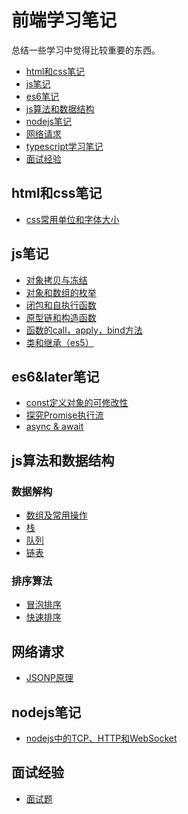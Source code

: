 # 前端学习笔记
总结一些学习中觉得比较重要的东西。
* <a href="#htmlcss">html和css笔记</a>
* <a href="#js">js笔记</a>
* <a href="#es6">es6笔记</a>
* <a href="#algorithm">js算法和数据结构</a>
* <a href="#nodejs">nodejs笔记</a>
* <a href="#netreq">网络请求</a>
* <a href="#typescript">typescript学习笔记</a>
* <a href="#interview">面试经验</a>

<span name="htmlcss"></span>
## html和css笔记
* [css常用单位和字体大小](html&css/unit.md)

<span name="js"></span>
## js笔记 
* [对象拷贝与冻结](js/objectCopyFreeze.md)
* [对象和数组的枚举](js/enumable.md)
* [闭包和自执行函数](js/closure.md)
* [原型链和构造函数](js/prototype.md)
* [函数的call，apply，bind方法](/js/call&apply&bind.md)
* [类和继承（es5）](js/inherit.md)

<span name="es6"></span>
## es6&later笔记 
* [const定义对象的可修改性](es6/const.md)
* [探究Promise执行流](es6/promise.md)
* [async & await](es6/async&await.md)

<span name="algorithm"></span>
## js算法和数据结构
### 数据解构
* [数组及常用操作](datastruct/array.md)
* [栈](datastruct/stack.md)
* [队列](datastruct/queue.md)
* [链表](datastruct/LinkedList.md)
### 排序算法
* [冒泡排序](algorithm/sort/BubbleSort.md)
* [快速排序](algorithm/sort/quickSort.md)

<span name="netreq"></span>
## 网络请求
* [JSONP原理](net/jsonp.md)

<span name="nodejs"></span>
## nodejs笔记
* [nodejs中的TCP、HTTP和WebSocket](node/tcp&http&ws.md)

<span name="interview"></span>
## 面试经验
* [面试题](interview/interview.md)